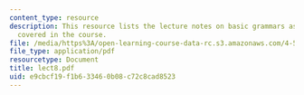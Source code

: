 ```yaml
---
content_type: resource
description: This resource lists the lecture notes on basic grammars as per the topics
  covered in the course.
file: /media/https%3A/open-learning-course-data-rc.s3.amazonaws.com/4-520-computational-design-i-theory-and-applications-fall-2005/e9cbcf19f1b633460b08c72c8cad8523_lect8.pdf
file_type: application/pdf
resourcetype: Document
title: lect8.pdf
uid: e9cbcf19-f1b6-3346-0b08-c72c8cad8523
---
```

